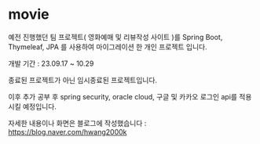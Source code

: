 # movie

예전 진행했던 팀 프로젝트( 영화예매 및 리뷰작성 사이트 )를 Spring Boot, Thymeleaf, JPA 를 사용하여 마이그레이션 한 개인 프로젝트 입니다.

개발 기간 : 23.09.17 ~ 10.29

종료된 프로젝트가 아닌 임시종료된 프로젝트입니다.

이후 추가 공부 후 spring security, oracle cloud, 구글 및 카카오 로그인 api를 적용시킬 예정입니다.

자세한 내용이나 화면은 블로그에 작성했습니다 :
https://blog.naver.com/hwang2000k
